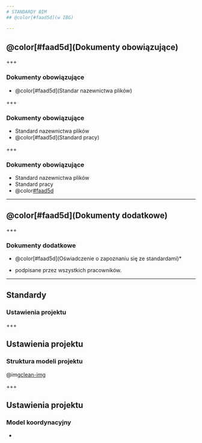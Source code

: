```yaml
---
# STANDARDY BIM
## @color[#faad5d](w IBG)

---
```

##  @color[#faad5d](Dokumenty obowiązujące)

+++
### Dokumenty obowiązujące
- @color[#faad5d](Standar nazewnictwa plików)

+++
### Dokumenty obowiązujące
- Standard nazewnictwa plików
- @color[#faad5d](Standard pracy)

+++
### Dokumenty obowiązujące
- Standard nazewnictwa plików
- Standard pracy
- @color[#faad5d](Notatki)

---
## @color[#faad5d](Dokumenty dodatkowe)

+++
### Dokumenty dodatkowe
- @color[#faad5d](Oświadczenie o zapoznaniu się ze standardami)*

* podpisane przez wszystkich pracowników.

---
## Standardy
### Ustawienia projektu

+++
## Ustawienia projektu
### Struktura modeli projektu
@img[clean-img](img/SchematPlikow.png)

+++
## Ustawienia projektu
### Model koordynacyjny
-
